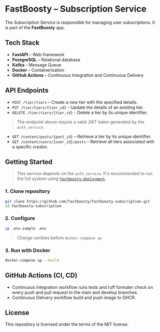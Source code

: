 # FastBoosty – Subscription Service

The Subscription Service is responsible for managing user subscriptions. It is part of the **FastBoosty** app.

## Tech Stack

- **FastAPI** – Web framework
- **PostgreSQL** – Relational database
- **Kafka** - Message Queue
- **Docker** – Containerization
- **GitHub Actions** – Continuous Integration and Continuous Delivery

## API Endpoints

- `POST /tier/tiers` – Create a new tier with the specified details.
- `PUT /tier/tiers/{tier_id}` - Update the details of an existing tier.
- `DELETE /tier/tiers/{tier_id}` - Delete a tier by its unique identifier.
> The endpoint above require a valid JWT token generated by the `auth_service`.
- `GET /content/posts/{post_id}` – Retrieve a tier by its unique identifier.
- `GET /content/users/{user_id}/posts` – Retrieve all tiers associated with a specific creator.


## Getting Started

> This service depends on the `auth_service`. It's recommended to run the full system using [`fastboosty-deployment`](https://github.com/fastboosty/fastboosty-deployment).

### 1. Clone repository

```bash
git clone https://github.com/fastboosty/fastboosty-subscription.git
cd fastboosty-subscription
```

### 2. Configure

```bash
cp .env.sample .env
```
> Change varibles before `docker-compose up`

### 3. Run with Docker

```bash
docker-compose up --build
```


## GitHub Actions (CI, CD)

* Continuous Integration workflow runs tests and ruff formater check on every push and pull request to the main and develop branches.
* Continuous Delivery workflow build and push image to GHCR.

## License

This repository is licensed under the terms of the MIT license.
